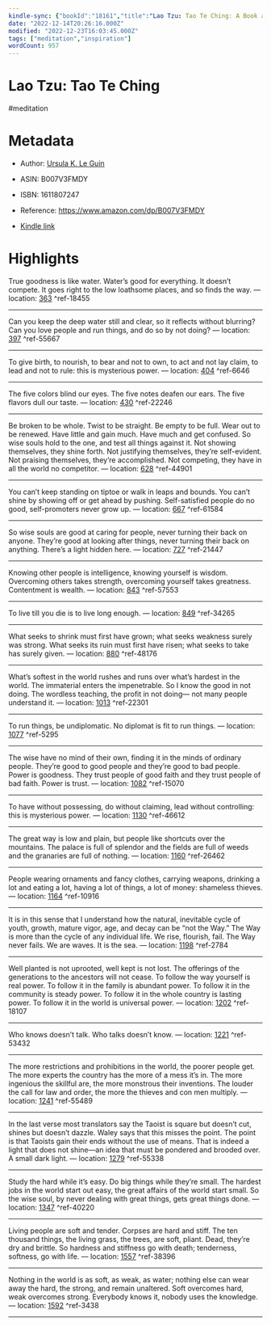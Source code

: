 ```yaml
---
kindle-sync: {"bookId":"18161","title":"Lao Tzu: Tao Te Ching: A Book about the Way and the Power of the Way","author":"Ursula K. Le Guin","asin":"B007V3FMDY","lastAnnotatedDate":"2021-02-02","bookImageUrl":"https://m.media-amazon.com/images/I/81BeTEE0RRL._SY160.jpg","highlightsCount":24}
date: "2022-12-14T20:26:16.000Z"
modified: "2022-12-23T16:03:45.000Z"
tags: ["meditation","inspiration"]
wordCount: 957
---
```

# Lao Tzu: Tao Te Ching

#meditation 

# Metadata

* Author: [Ursula K. Le Guin](https://www.amazon.com/Ursula-K-Le-Guin/e/B000AQ2M2S/ref=dp_byline_cont_ebooks_1)

* ASIN: B007V3FMDY

* ISBN: 1611807247

* Reference: <https://www.amazon.com/dp/B007V3FMDY>

* [Kindle link](kindle://book?action=open&asin=B007V3FMDY)

# Highlights

True goodness is like water. Water’s good for everything. It doesn’t compete. It goes right to the low loathsome places, and so finds the way. — location: [363](kindle://book?action=open&asin=B007V3FMDY&location=363) ^ref-18455

---

Can you keep the deep water still and clear, so it reflects without blurring? Can you love people and run things, and do so by not doing? — location: [397](kindle://book?action=open&asin=B007V3FMDY&location=397) ^ref-55667

---

To give birth, to nourish, to bear and not to own, to act and not lay claim, to lead and not to rule: this is mysterious power. — location: [404](kindle://book?action=open&asin=B007V3FMDY&location=404) ^ref-6646

---

The five colors blind our eyes. The five notes deafen our ears. The five flavors dull our taste. — location: [430](kindle://book?action=open&asin=B007V3FMDY&location=430) ^ref-22246

---

Be broken to be whole. Twist to be straight. Be empty to be full. Wear out to be renewed. Have little and gain much. Have much and get confused. So wise souls hold to the one, and test all things against it. Not showing themselves, they shine forth. Not justifying themselves, they’re self-evident. Not praising themselves, they’re accomplished. Not competing, they have in all the world no competitor. — location: [628](kindle://book?action=open&asin=B007V3FMDY&location=628) ^ref-44901

---

You can’t keep standing on tiptoe or walk in leaps and bounds. You can’t shine by showing off or get ahead by pushing. Self-satisfied people do no good, self-promoters never grow up. — location: [667](kindle://book?action=open&asin=B007V3FMDY&location=667) ^ref-61584

---

So wise souls are good at caring for people, never turning their back on anyone. They’re good at looking after things, never turning their back on anything. There’s a light hidden here. — location: [727](kindle://book?action=open&asin=B007V3FMDY&location=727) ^ref-21447

---

Knowing other people is intelligence, knowing yourself is wisdom. Overcoming others takes strength, overcoming yourself takes greatness. Contentment is wealth. — location: [843](kindle://book?action=open&asin=B007V3FMDY&location=843) ^ref-57553

---

To live till you die is to live long enough. — location: [849](kindle://book?action=open&asin=B007V3FMDY&location=849) ^ref-34265

---

What seeks to shrink must first have grown; what seeks weakness surely was strong. What seeks its ruin must first have risen; what seeks to take has surely given. — location: [880](kindle://book?action=open&asin=B007V3FMDY&location=880) ^ref-48176

---

What’s softest in the world rushes and runs over what’s hardest in the world. The immaterial enters the impenetrable. So I know the good in not doing. The wordless teaching, the profit in not doing— not many people understand it. — location: [1013](kindle://book?action=open&asin=B007V3FMDY&location=1013) ^ref-22301

---

To run things, be undiplomatic. No diplomat is fit to run things. — location: [1077](kindle://book?action=open&asin=B007V3FMDY&location=1077) ^ref-5295

---

The wise have no mind of their own, finding it in the minds of ordinary people. They’re good to good people and they’re good to bad people. Power is goodness. They trust people of good faith and they trust people of bad faith. Power is trust. — location: [1082](kindle://book?action=open&asin=B007V3FMDY&location=1082) ^ref-15070

---

To have without possessing, do without claiming, lead without controlling: this is mysterious power. — location: [1130](kindle://book?action=open&asin=B007V3FMDY&location=1130) ^ref-46612

---

The great way is low and plain, but people like shortcuts over the mountains. The palace is full of splendor and the fields are full of weeds and the granaries are full of nothing. — location: [1160](kindle://book?action=open&asin=B007V3FMDY&location=1160) ^ref-26462

---

People wearing ornaments and fancy clothes, carrying weapons, drinking a lot and eating a lot, having a lot of things, a lot of money: shameless thieves. — location: [1164](kindle://book?action=open&asin=B007V3FMDY&location=1164) ^ref-10916

---

It is in this sense that I understand how the natural, inevitable cycle of youth, growth, mature vigor, age, and decay can be “not the Way.” The Way is more than the cycle of any individual life. We rise, flourish, fail. The Way never fails. We are waves. It is the sea. — location: [1198](kindle://book?action=open&asin=B007V3FMDY&location=1198) ^ref-2784

---

Well planted is not uprooted, well kept is not lost. The offerings of the generations to the ancestors will not cease. To follow the way yourself is real power. To follow it in the family is abundant power. To follow it in the community is steady power. To follow it in the whole country is lasting power. To follow it in the world is universal power. — location: [1202](kindle://book?action=open&asin=B007V3FMDY&location=1202) ^ref-18107

---

Who knows doesn’t talk. Who talks doesn’t know. — location: [1221](kindle://book?action=open&asin=B007V3FMDY&location=1221) ^ref-53432

---

The more restrictions and prohibitions in the world, the poorer people get. The more experts the country has the more of a mess it’s in. The more ingenious the skillful are, the more monstrous their inventions. The louder the call for law and order, the more the thieves and con men multiply. — location: [1241](kindle://book?action=open&asin=B007V3FMDY&location=1241) ^ref-55489

---

In the last verse most translators say the Taoist is square but doesn’t cut, shines but doesn’t dazzle. Waley says that this misses the point. The point is that Taoists gain their ends without the use of means. That is indeed a light that does not shine—an idea that must be pondered and brooded over. A small dark light. — location: [1279](kindle://book?action=open&asin=B007V3FMDY&location=1279) ^ref-55338

---

Study the hard while it’s easy. Do big things while they’re small. The hardest jobs in the world start out easy, the great affairs of the world start small. So the wise soul, by never dealing with great things, gets great things done. — location: [1347](kindle://book?action=open&asin=B007V3FMDY&location=1347) ^ref-40220

---

Living people are soft and tender. Corpses are hard and stiff. The ten thousand things, the living grass, the trees, are soft, pliant. Dead, they’re dry and brittle. So hardness and stiffness go with death; tenderness, softness, go with life. — location: [1557](kindle://book?action=open&asin=B007V3FMDY&location=1557) ^ref-38396

---

Nothing in the world is as soft, as weak, as water; nothing else can wear away the hard, the strong, and remain unaltered. Soft overcomes hard, weak overcomes strong. Everybody knows it, nobody uses the knowledge. — location: [1592](kindle://book?action=open&asin=B007V3FMDY&location=1592) ^ref-3438

---
